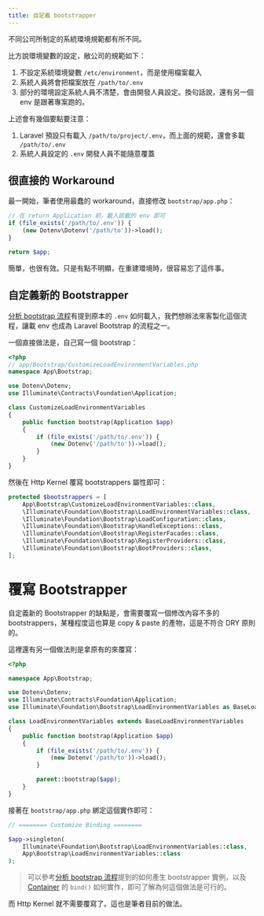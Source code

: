 ```yaml
---
title: 自定義 bootstrapper
---
```


不同公司所制定的系統環境規範都有所不同。

比方說環境變數的設定，敝公司的規範如下：

1. 不設定系統環境變數 `/etc/environment`，而是使用檔案載入
2. 系統人員將會把檔案放在 `/path/to/.env`
3. 部分的環境設定系統人員不清楚，會由開發人員設定。換句話說，還有另一個 env 是跟著專案跑的。

上述會有幾個要點要注意：

1. Laravel 預設只有載入 `/path/to/project/.env`，而上面的規範，還會多載 `/path/to/.env`
2. 系統人員設定的 `.env` 開發人員不能隨意覆蓋

## 很直接的 Workaround

最一開始，筆者使用最蠢的 workaround，直接修改 `bootstrap/app.php`：

```php
// 在 return Application 前，載入該載的 env 即可
if (file_exists('/path/to/.env')) {
    (new Dotenv\Dotenv('/path/to'))->load();
}

return $app;
```

簡單，也很有效。只是有點不明顯，在重建環境時，很容易忘了這件事。

## 自定義新的 Bootstrapper

[分析 bootstrap 流程][Day02]有提到原本的 `.env` 如何載入，我們想辦法來客製化這個流程，讓載 env 也成為 Laravel Bootstrap 的流程之一。

一個直接做法是，自己寫一個 bootstrap：

```php
<?php
// app/Bootstrap/CustomizeLoadEnvironmentVariables.php
namespace App\Bootstrap;

use Dotenv\Dotenv;
use Illuminate\Contracts\Foundation\Application;

class CustomizeLoadEnvironmentVariables
{
    public function bootstrap(Application $app)
    {
        if (file_exists('/path/to/.env')) {
            (new Dotenv('/path/to'))->load();
        }
    }
}
```

然後在 Http Kernel 覆寫 bootstrappers 屬性即可：

```php
protected $bootstrappers = [
    App\Bootstrap\CustomizeLoadEnvironmentVariables::class,
    \Illuminate\Foundation\Bootstrap\LoadEnvironmentVariables::class,
    \Illuminate\Foundation\Bootstrap\LoadConfiguration::class,
    \Illuminate\Foundation\Bootstrap\HandleExceptions::class,
    \Illuminate\Foundation\Bootstrap\RegisterFacades::class,
    \Illuminate\Foundation\Bootstrap\RegisterProviders::class,
    \Illuminate\Foundation\Bootstrap\BootProviders::class,
];
```

# 覆寫 Bootstrapper

自定義新的 Bootstrapper 的缺點是，會需要覆寫一個修改內容不多的 bootstrappers，某種程度這也算是 copy & paste 的產物，這是不符合 DRY 原則的。

這裡還有另一個做法則是拿原有的來覆寫：

```php
<?php

namespace App\Bootstrap;

use Dotenv\Dotenv;
use Illuminate\Contracts\Foundation\Application;
use Illuminate\Foundation\Bootstrap\LoadEnvironmentVariables as BaseLoadEnvironmentVariables;

class LoadEnvironmentVariables extends BaseLoadEnvironmentVariables
{
    public function bootstrap(Application $app)
    {
        if (file_exists('/path/to/.env')) {
            (new Dotenv('/path/to'))->load();
        }

        parent::bootstrap($app);
    }
}
```

接著在 `bootstrap/app.php` 綁定這個實作即可：

```php
// ======== Customize Binding ========

$app->singleton(
    Illuminate\Foundation\Bootstrap\LoadEnvironmentVariables::class,
    App\Bootstrap\LoadEnvironmentVariables::class
);
```

> 可以參考[分析 bootstrap 流程][Day02]提到的如何產生 bootstrapper 實例，以及 [Container][Day03] 的 `bind()` 如何實作，即可了解為何這個做法是可行的。

而 Http Kernel 就不需要覆寫了。這也是筆者目前的做法。

[Day02]: day02.md
[Day03]: day03.md
